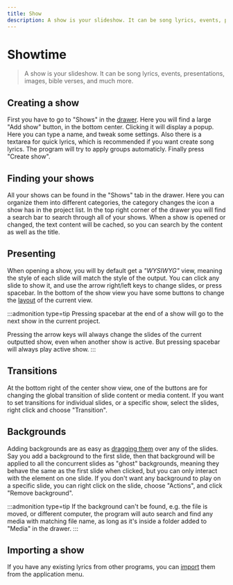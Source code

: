 ```yaml
---
title: Show
description: A show is your slideshow. It can be song lyrics, events, presentations, images, bible verses, and much more.
---
```


# Showtime

> A show is your slideshow. It can be song lyrics, events, presentations, images, bible verses, and much more.

## Creating a show

First you have to go to "Shows" in the [drawer](./drawer). Here you will find a large "Add show" button, in the bottom center. Clicking it will display a popup. Here you can type a name, and tweak some settings. Also there is a textarea for quick lyrics, which is recommended if you want create song lyrics. The program will try to apply groups automaticly. Finally press "Create show".

## Finding your shows

All your shows can be found in the "Shows" tab in the drawer. Here you can organize them into different categories, the category changes the icon a show has in the project list. In the top right corner of the drawer you will find a search bar to search through all of your shows. When a show is opened or changed, the text content will be cached, so you can search by the content as well as the title.

## Presenting

When opening a show, you will by default get a _"WYSIWYG"_ view, meaning the style of each slide will match the style of the output. You can click any slide to show it, and use the arrow right/left keys to change slides, or press spacebar. In the bottom of the show view you have some buttons to change the [layout](./layouts) of the current view.

:::admonition type=tip
Pressing spacebar at the end of a show will go to the next show in the current project.

Pressing the arrow keys will always change the slides of the current outputted show, even when another show is active. But pressing spacebar will always play active show.
:::

## Transitions

At the bottom right of the center show view, one of the buttons are for changing the global transition of slide content or media content. If you want to set transitions for individual slides, or a specific show, select the slides, right click and choose "Transition".

## Backgrounds

Adding backgrounds are as easy as [dragging them](./media#add-as-backgrounds) over any of the slides. Say you add a background to the first slide, then that background will be applied to all the concurrent slides as "ghost" backgrounds, meaning they behave the same as the first slide when clicked, but you can only interact with the element on one slide. If you don't want any background to play on a specific slide, you can right click on the slide, choose "Actions", and click "Remove background".

:::admonition type=tip
If the background can't be found, e.g. the file is moved, or different computer, the program will auto search and find any media with matching file name, as long as it's inside a folder added to "Media" in the drawer.
:::

## Importing a show

If you have any existing lyrics from other programs, you can [import](./importing) them from the application menu.
